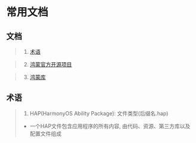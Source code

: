 # 常用文档

## 文档

> 1.  [术语](https://developer.harmonyos.com/cn/docs/documentation/doc-guides/glossary-0000000000029587)

> 2. [鸿蒙官方开源项目](https://gitee.com/explore/harmonyos-guide)

> 3. [鸿蒙库](https://gitee.com/isrc_ohos/ultimate-harmony-reference#ultimateharmonyreference)

## 术语

> 1. HAP(HarmonyOS Ability Package): 文件类型(后缀名.hap)
>
> - 一个HAP文件包含应用程序的所有内容, 由代码、资源、第三方库以及配置文件组成

